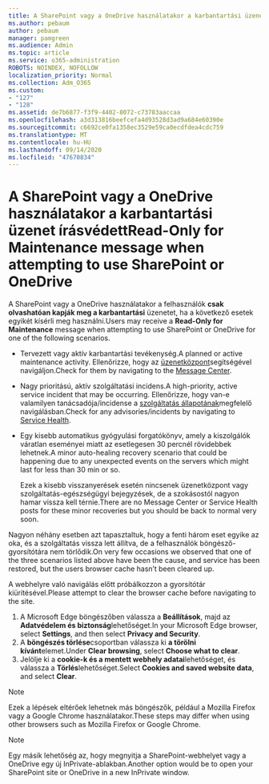 ```yaml
---
title: A SharePoint vagy a OneDrive használatakor a karbantartási üzenet írásvédett
ms.author: pebaum
author: pebaum
manager: pamgreen
ms.audience: Admin
ms.topic: article
ms.service: o365-administration
ROBOTS: NOINDEX, NOFOLLOW
localization_priority: Normal
ms.collection: Adm_O365
ms.custom:
- "127"
- "128"
ms.assetid: de7b6877-f3f9-4402-8072-c73783aaccaa
ms.openlocfilehash: a3d313816beefcefa4d93528d3ad9a684e60390e
ms.sourcegitcommit: c6692ce0fa1358ec3529e59ca0ecdfdea4cdc759
ms.translationtype: MT
ms.contentlocale: hu-HU
ms.lasthandoff: 09/14/2020
ms.locfileid: "47670834"
---
```

# <a name="read-only-for-maintenance-message-when-attempting-to-use-sharepoint-or-onedrive"></a><span data-ttu-id="89935-102">A SharePoint vagy a OneDrive használatakor a karbantartási üzenet írásvédett</span><span class="sxs-lookup"><span data-stu-id="89935-102">Read-Only for Maintenance message when attempting to use SharePoint or OneDrive</span></span>

<span data-ttu-id="89935-103">A SharePoint vagy a OneDrive használatakor a felhasználók **csak olvashatóan kapják meg a karbantartási** üzenetet, ha a következő esetek egyikét kísérli meg használni.</span><span class="sxs-lookup"><span data-stu-id="89935-103">Users may receive a **Read-Only for Maintenance** message when attempting to use SharePoint or OneDrive for one of the following scenarios.</span></span> 

-   <span data-ttu-id="89935-104">Tervezett vagy aktív karbantartási tevékenység.</span><span class="sxs-lookup"><span data-stu-id="89935-104">A planned or active maintenance activity.</span></span>  <span data-ttu-id="89935-105">Ellenőrizze, hogy az [üzenetközpont](https://portal.office.com/adminportal/home#/messagecenter)segítségével navigáljon.</span><span class="sxs-lookup"><span data-stu-id="89935-105">Check for them by navigating to the [Message Center](https://portal.office.com/adminportal/home#/messagecenter).</span></span>
-   <span data-ttu-id="89935-106">Nagy prioritású, aktív szolgáltatási incidens.</span><span class="sxs-lookup"><span data-stu-id="89935-106">A high-priority, active service incident that may be occurring.</span></span> <span data-ttu-id="89935-107">Ellenőrizze, hogy van-e valamilyen tanácsadója/incidense a [szolgáltatás állapotának](https://portal.office.com/adminportal/home#/servicehealth)megfelelő navigálásban.</span><span class="sxs-lookup"><span data-stu-id="89935-107">Check for any advisories/incidents by navigating to [Service Health](https://portal.office.com/adminportal/home#/servicehealth).</span></span>
-   <span data-ttu-id="89935-108">Egy kisebb automatikus gyógyulási forgatókönyv, amely a kiszolgálók váratlan eseményei miatt az esetlegesen 30 percnél rövidebbek lehetnek.</span><span class="sxs-lookup"><span data-stu-id="89935-108">A minor auto-healing recovery scenario that could be happening due to any unexpected events on the servers which might last for less than 30 min or so.</span></span> 
    
    <span data-ttu-id="89935-109">Ezek a kisebb visszanyerések esetén nincsenek üzenetközpont vagy szolgáltatás-egészségügyi bejegyzések, de a szokásostól nagyon hamar vissza kell térnie.</span><span class="sxs-lookup"><span data-stu-id="89935-109">There are no Message Center or Service Health posts for these minor recoveries but you should be back to normal very soon.</span></span>

<span data-ttu-id="89935-110">Nagyon néhány esetben azt tapasztaltuk, hogy a fenti három eset egyike az oka, és a szolgáltatás vissza lett állítva, de a felhasználók böngésző-gyorsítótára nem törlődik.</span><span class="sxs-lookup"><span data-stu-id="89935-110">On very few occasions we observed that one of the three scenarios listed above have been the cause, and service has been restored, but the users browser cache hasn’t been cleared up.</span></span>

<span data-ttu-id="89935-111">A webhelyre való navigálás előtt próbálkozzon a gyorsítótár kiürítésével.</span><span class="sxs-lookup"><span data-stu-id="89935-111">Please attempt to clear the browser cache before navigating to the site.</span></span>

1. <span data-ttu-id="89935-112">A Microsoft Edge böngészőben válassza a **Beállítások**, majd az **Adatvédelem és biztonság**lehetőséget.</span><span class="sxs-lookup"><span data-stu-id="89935-112">In your Microsoft Edge browser, select **Settings**, and then select **Privacy and Security**.</span></span>
2. <span data-ttu-id="89935-113">A **böngészés törlése**csoportban válassza ki **a törölni kívánt**elemet.</span><span class="sxs-lookup"><span data-stu-id="89935-113">Under **Clear browsing**, select **Choose what to clear**.</span></span>
3. <span data-ttu-id="89935-114">Jelölje ki a **cookie-k és a mentett webhely adatai**lehetőséget, és válassza a **Törlés**lehetőséget.</span><span class="sxs-lookup"><span data-stu-id="89935-114">Select **Cookies and saved website data**, and select **Clear**.</span></span>

>[!Note] 
> <span data-ttu-id="89935-115">Ezek a lépések eltérőek lehetnek más böngészők, például a Mozilla Firefox vagy a Google Chrome használatakor.</span><span class="sxs-lookup"><span data-stu-id="89935-115">These steps may differ when using other browsers such as Mozilla Firefox or Google Chrome.</span></span>

>[!Note] 
> <span data-ttu-id="89935-116">Egy másik lehetőség az, hogy megnyitja a SharePoint-webhelyet vagy a OneDrive egy új InPrivate-ablakban.</span><span class="sxs-lookup"><span data-stu-id="89935-116">Another option would be to open your SharePoint site or OneDrive in a new InPrivate window.</span></span>